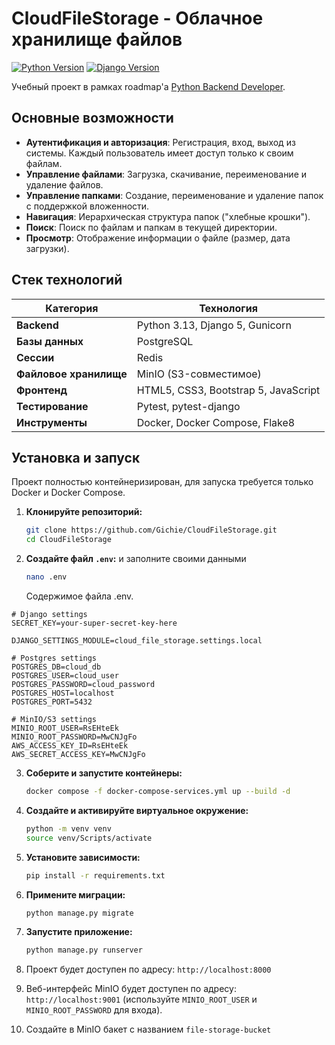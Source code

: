 # CloudFileStorage - Облачное хранилище файлов

[![Python Version](https://img.shields.io/badge/python-3.13-blue.svg)](https://www.python.org/downloads/release/python-3130/)
[![Django Version](https://img.shields.io/badge/django-5.0-green.svg)](https://www.djangoproject.com/download/)

Учебный проект в рамках roadmap'а [Python Backend Developer](https://zhukovsd.github.io/python-backend-learning-course/projects/cloud-file-storage/).

## Основные возможности

*   **Аутентификация и авторизация**: Регистрация, вход, выход из системы. Каждый пользователь имеет доступ только к своим файлам.
*   **Управление файлами**: Загрузка, скачивание, переименование и удаление файлов.
*   **Управление папками**: Создание, переименование и удаление папок с поддержкой вложенности.
*   **Навигация**: Иерархическая структура папок ("хлебные крошки").
*   **Поиск**: Поиск по файлам и папкам в текущей директории.
*   **Просмотр**: Отображение информации о файле (размер, дата загрузки).

## Стек технологий

| Категория              | Технология                                      |
|------------------------| ----------------------------------------------- |
| **Backend**            | Python 3.13, Django 5, Gunicorn                 |
| **Базы данных**        | PostgreSQL                                      |
| **Сессии**             | Redis                                           |
| **Файловое хранилище** | MinIO (S3-совместимое)                          |
| **Фронтенд**           | HTML5, CSS3, Bootstrap 5, JavaScript            |
| **Тестирование**       | Pytest, pytest-django                           |
| **Инструменты**        | Docker, Docker Compose, Flake8                  |

## Установка и запуск

Проект полностью контейнеризирован, для запуска требуется только Docker и Docker Compose.

1.  **Клонируйте репозиторий:**
    ```bash
    git clone https://github.com/Gichie/CloudFileStorage.git
    cd CloudFileStorage
    ```

2.  **Создайте файл `.env`:** и заполните своими данными
    ```bash
    nano .env
    ```
    Содержимое файла .env.

```env
# Django settings
SECRET_KEY=your-super-secret-key-here

DJANGO_SETTINGS_MODULE=cloud_file_storage.settings.local

# Postgres settings
POSTGRES_DB=cloud_db
POSTGRES_USER=cloud_user
POSTGRES_PASSWORD=cloud_password
POSTGRES_HOST=localhost
POSTGRES_PORT=5432

# MinIO/S3 settings
MINIO_ROOT_USER=RsEHteEk
MINIO_ROOT_PASSWORD=MwCNJgFo
AWS_ACCESS_KEY_ID=RsEHteEk
AWS_SECRET_ACCESS_KEY=MwCNJgFo
```

3.  **Соберите и запустите контейнеры:**
    ```bash
    docker compose -f docker-compose-services.yml up --build -d
    ```
    
4.  **Создайте и активируйте виртуальное окружение:**
    ```bash
    python -m venv venv
    source venv/Scripts/activate
    ```
    
5.  **Установите зависимости:**
    ```bash
    pip install -r requirements.txt
    ```    

6.  **Примените миграции:**
    ```bash
    python manage.py migrate
    ```
7.  **Запустите приложение:**
    ```bash
    python manage.py runserver
    ```
8.  Проект будет доступен по адресу: `http://localhost:8000`

9.  Веб-интерфейс MinIO будет доступен по адресу: `http://localhost:9001` (используйте `MINIO_ROOT_USER` и `MINIO_ROOT_PASSWORD` для входа).

10.  Создайте в MinIO бакет с названием `file-storage-bucket`